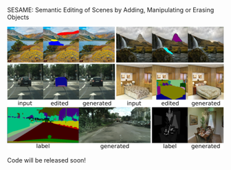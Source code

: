 SESAME: Semantic Editing of Scenes by Adding, Manipulating or Erasing Objects

![SESAME teaser](teaser.png-1.png)

Code will be released soon!

